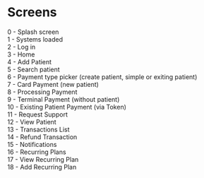 # Screens

0 - Splash screen  
1 - Systems loaded  
2 - Log in  
3 - Home  
4 - Add Patient  
5 - Search patient  
6 - Payment type picker (create patient, simple or exiting patient)  
7 - Card Payment (new patient)  
8 - Processing Payment  
9 - Terminal Payment (without patient)  
10 - Existing Patient Payment (via Token)  
11 - Request Support  
12 - View Patient  
13 - Transactions List  
14 - Refund Transaction  
15 - Notifications  
16 - Recurring Plans  
17 - View Recurring Plan  
18 - Add Recurring Plan
